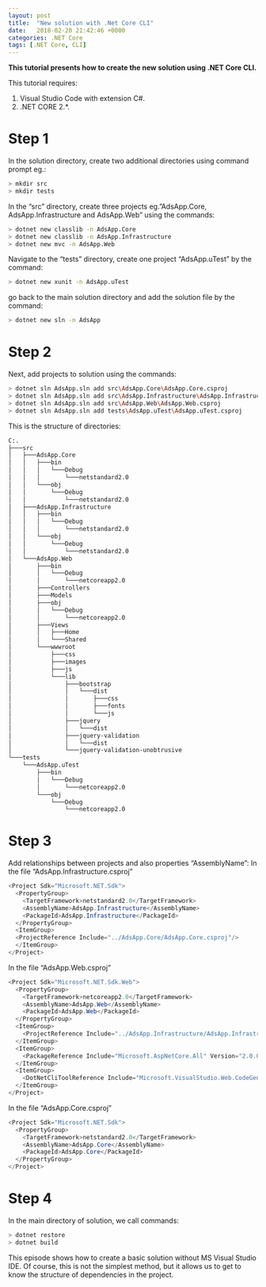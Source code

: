 ```yaml
---
layout: post
title:  "New solution with .Net Core CLI"
date:   2018-02-20 21:42:46 +0000
categories: .NET Core
tags: [.NET Core, CLI]
---
```

**This tutorial presents how to create the new solution using .NET Core CLI.**

This tutorial requires:

  1. Visual Studio Code with extension C#.
  2. .NET CORE 2.*.

# Step 1

In the solution directory, create two additional directories using command prompt eg.:

```bash
> mkdir src
> mkdir tests
```

In the “src” directory, create three projects eg.”AdsApp.Core, AdsApp.Infrastructure and AdsApp.Web” using the commands:

```bash
> dotnet new classlib -n AdsApp.Core
> dotnet new classlib -n AdsApp.Infrastructure
> dotnet new mvc -n AdsApp.Web
```

Navigate to the “tests” directory, create one project “AdsApp.uTest” by the command:

```bash
> dotnet new xunit -n AdsApp.uTest
```

go back to the main solution directory and add the solution file by the command:

```bash
> dotnet new sln -n AdsApp
```

# Step 2

Next, add projects to solution using the commands:

```bash
> dotnet sln AdsApp.sln add src\AdsApp.Core\AdsApp.Core.csproj
> dotnet sln AdsApp.sln add src\AdsApp.Infrastructure\AdsApp.Infrastructure.csproj
> dotnet sln AdsApp.sln add src\AdsApp.Web\AdsApp.Web.csproj
> dotnet sln AdsApp.sln add tests\AdsApp.uTest\AdsApp.uTest.csproj
```

This is the structure of directories:

```bash
C:.
├───src
│   ├───AdsApp.Core
│   │   ├───bin
│   │   │   └───Debug
│   │   │       └───netstandard2.0
│   │   └───obj
│   │       └───Debug
│   │           └───netstandard2.0
│   ├───AdsApp.Infrastructure
│   │   ├───bin
│   │   │   └───Debug
│   │   │       └───netstandard2.0
│   │   └───obj
│   │       └───Debug
│   │           └───netstandard2.0
│   └───AdsApp.Web
│       ├───bin
│       │   └───Debug
│       │       └───netcoreapp2.0
│       ├───Controllers
│       ├───Models
│       ├───obj
│       │   └───Debug
│       │       └───netcoreapp2.0
│       ├───Views
│       │   ├───Home
│       │   └───Shared
│       └───wwwroot
│           ├───css
│           ├───images
│           ├───js
│           └───lib
│               ├───bootstrap
│               │   └───dist
│               │       ├───css
│               │       ├───fonts
│               │       └───js
│               ├───jquery
│               │   └───dist
│               ├───jquery-validation
│               │   └───dist
│               └───jquery-validation-unobtrusive
└───tests
    └───AdsApp.uTest
        ├───bin
        │   └───Debug
        │       └───netcoreapp2.0
        └───obj
            └───Debug
                └───netcoreapp2.0
```

# Step 3

Add relationships between projects and also properties “AssemblyName”:
In the file “AdsApp.Infrastructure.csproj”

```csharp
<Project Sdk="Microsoft.NET.Sdk">
  <PropertyGroup>
    <TargetFramework>netstandard2.0</TargetFramework>
    <AssemblyName>AdsApp.Infrastructure</AssemblyName>
    <PackageId>AdsApp.Infrastructure</PackageId>
  </PropertyGroup>
  <ItemGroup>
  <ProjectReference Include="../AdsApp.Core/AdsApp.Core.csproj"/>
  </ItemGroup>
</Project>
```

In the file “AdsApp.Web.csproj”

```csharp
<Project Sdk="Microsoft.NET.Sdk.Web">
  <PropertyGroup>
    <TargetFramework>netcoreapp2.0</TargetFramework>
    <AssemblyName>AdsApp.Web</AssemblyName>
    <PackageId>AdsApp.Web</PackageId>
  </PropertyGroup>
  <ItemGroup>
    <ProjectReference Include="../AdsApp.Infrastructure/AdsApp.Infrastructure.csproj" />
  </ItemGroup>
  <ItemGroup>
    <PackageReference Include="Microsoft.AspNetCore.All" Version="2.0.0" />
  </ItemGroup>
  <ItemGroup>
    <DotNetCliToolReference Include="Microsoft.VisualStudio.Web.CodeGeneration.Tools" Version="2.0.0" />
  </ItemGroup>
</Project>
```

In the file “AdsApp.Core.csproj”

```csharp
<Project Sdk="Microsoft.NET.Sdk">
  <PropertyGroup>
    <TargetFramework>netstandard2.0</TargetFramework>
    <AssemblyName>AdsApp.Core</AssemblyName>
    <PackageId>AdsApp.Core</PackageId>
  </PropertyGroup>
</Project>
```

# Step 4

In the main directory of solution, we call commands:

```bash
> dotnet restore
> dotnet build
```

This episode shows how to create a basic solution without MS Visual Studio IDE. Of course, this is not the simplest method, but it allows us to get to know the structure of dependencies in the project.